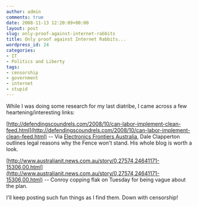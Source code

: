 ```yaml
---
author: admin
comments: true
date: 2008-11-13 12:20:09+00:00
layout: post
slug: only-proof-against-internet-rabbits
title: Only proof against Internet Rabbits...
wordpress_id: 24
categories:
- IT
- Politics and Liberty
tags:
- censorship
- government
- internet
- stupid
---
```


While I was doing some research for my last diatribe, I came across a few heartening/interesting links:

[http://defendingscoundrels.com/2008/10/can-labor-implement-clean-feed.html](http://defendingscoundrels.com/2008/10/can-labor-implement-clean-feed.html) -- Via [Electronics Frontiers Australia](http://www.efa.org.au), Dale Clapperton outlines legal reasons why the Fence won't stand. His whole blog is worth a look.

[http://www.australianit.news.com.au/story/0,27574,24641171-15306,00.html](http://www.australianit.news.com.au/story/0,27574,24641171-15306,00.html) -- Conroy copping flak on Tuesday for being vague about the plan.

I'll keep posting such fun things as I find them. Down with censorship!
